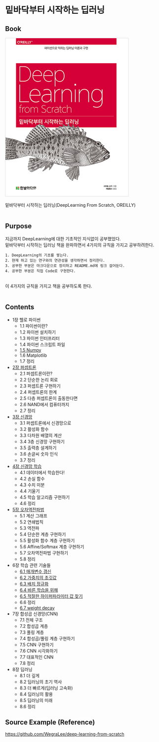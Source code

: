 # 밑바닥부터 시작하는 딥러닝

## Book
![book](image/book.jpg)

밑바닥부터 시작하는 딥러닝(DeepLearning From Scratch, OREILLY)
<br>
<br>

## Purpose
지금까지 DeepLearning에 대한 기초적인 지식없이 공부했었다. <br>
밑바닥부터 시작하는 딥러닝 책을 완파하면서 4가지의 규칙을 가지고 공부하려한다.<br>

    1. DeepLearning의 기초를 쌓는다.
    2. 현재 하고 있는 연구와의 연관성을 생각하면서 정리한다.
    3. 공부한 부분은 마크다운으로 정리하고 README.md에 링크 걸어둔다.
    4. 공부한 부분은 직접 Code로 구현한다.

<br>
이 4가지의 규칙을 가지고 책을 공부하도록 한다.
<br>
<br>

## Contents
- 1장 헬로 파이썬
    * 1.1 파이썬이란?
    * 1.2 파이썬 설치하기
    * 1.3 파이썬 인터프리터 
    * 1.4 파이썬 스크립트 파일 
    * [1.5 Numpy](note/01_6_numpy.md)
    * 1.6 Matplotlib
    * 1.7 정리 
- [2장 퍼셉트론](note/02_perceptron.md)
    * 2.1 퍼셉트론이란?
    * 2.2 단순한 논리 회로 
    * 2.3 퍼셉트론 구현하기 
    * 2.4 퍼셉트론의 한계 
    * 2.5 다층 퍼셉트론이 출동한다면
    * 2.6 NAND에서 컴퓨터까지 
    * 2.7 정리 
- [3장 신경망](note/03_neuralnetwork.md)
    * 3.1 퍼셉트론에서 신경망으로 
    * 3.2 활성화 함수 
    * 3.3 다차원 배열의 계산 
    * 3.4 3층 신경망 구현하기
    * 3.5 출력층 설계하기 
    * 3.6 손글씨 숫자 인식 
    * 3.7 정리 
- [4장 신경망 학습](note/04_NNtrain.md)
    * 4.1 데이터에서 학습한다!
    * 4.2 손실 함수 
    * 4.3 수치 미분 
    * 4.4 기울기 
    * 4.5 학습 알고리즘 구현하기 
    * 4.6 정리 
- [5장 오차역전파법](note/05_Backpropagation.md)
    * 5.1 계산 그래프
    * 5.2 연쇄법칙 
    * 5.3 역전파
    * 5.4 단순한 계층 구현하기 
    * 5.5 활성화 함수 계층 구현하기 
    * 5.6 Affine/Softmax 계층 구현하기 
    * 5.7 오차역전파법 구현하기 
    * 5.8 정리 
- 6장 학습 관련 기술들
    * [6.1 매개변수 갱신](note/06-1_Optimizer.md)
    * [6.2 가중치의 초깃값](note/06-2_Initialize.md)
    * [6.3 배치 정규화](note/06-3_Batch_normalization.md)
    * [6.4 바른 학습을 위해](note/06-3_Batch_normalization.md)
    * [6.5 적절한 하이퍼파라미터 값 찾기]((note/06-3_Batch_normalization.md))
    * 6.6 정리 
    * [6.7 weight decay](note/06-7_weight_decay.md)
- 7장 합성곱 신경망(CNN)
    * 7.1 전체 구조 
    * 7.2 합성곱 계층 
    * 7.3 풀링 계층 
    * 7.4 합성곱/풀링 계층 구현하기 
    * 7.5 CNN 구현하기 
    * 7.6 CNN 시각화하기 
    * 7.7 대표적인 CNN 
    * 7.8 정리 
- 8장 딥러닝
    * 8.1 더 깊게 
    * 8.2 딥러닝의 초기 역사 
    * 8.3 더 빠르게(딥러닝 고속화) 
    * 8.4 딥러닝의 활용 
    * 8.5 딥러닝의 미래 
    * 8.6 정리 

## Source Example (Reference)

https://github.com/WegraLee/deep-learning-from-scratch